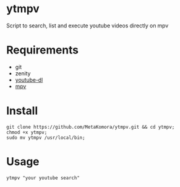 # ytmpv

Script to search, list and execute youtube videos directly on mpv

# Requirements

- git
- zenity
- [youtube-dl](https://github.com/ytdl-org/youtube-dl)
- [mpv](https://mpv.io/)

# Install

```shell
git clone https://github.com/MetaKomora/ytmpv.git && cd ytmpv;
chmod +x ytmpv;
sudo mv ytmpv /usr/local/bin;
```

# Usage

```shell
ytmpv "your youtube search"
```
